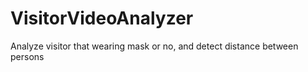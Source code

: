 # VisitorVideoAnalyzer
Analyze visitor that wearing mask or no, and detect distance between persons
